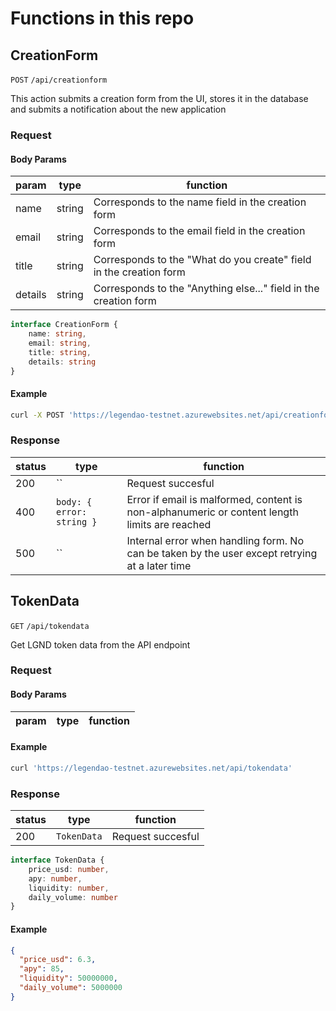 # Functions in this repo

## CreationForm

`POST` `/api/creationform`

This action submits a creation form from the UI, stores it in the database and submits a notification about the new application

### Request

#### Body Params

| param   | type   | function                                                           |
|---------|--------|--------------------------------------------------------------------|
| name    | string | Corresponds to the name field in the creation form                 |
| email   | string | Corresponds to the email field in the creation form                |
| title   | string | Corresponds to the "What do you create" field in the creation form |
| details | string | Corresponds to the "Anything else..." field in the creation form   |

```typescript
interface CreationForm {
    name: string,
    email: string,
    title: string,
    details: string
}


```

#### Example

```bash
curl -X POST 'https://legendao-testnet.azurewebsites.net/api/creationform'   -H 'content-type: application/json'  -d '{"name": "asdf", "email": "asdf", "title": "asdf", "details": "asfd"}'
```

### Response

| status | type                      | function                                                                                       |
|--------|---------------------------|------------------------------------------------------------------------------------------------|
| 200    | ``                        | Request succesful                                                                              |
| 400    | `body: { error: string }` | Error if email is malformed, content is non-alphanumeric or content length limits are reached  |
| 500    | ``                        | Internal error when handling form. No can be taken by the user except retrying at a later time |


## TokenData

`GET` `/api/tokendata`

Get LGND token data from the API endpoint

### Request

#### Body Params

| param   | type   | function                                                           |
|---------|--------|--------------------------------------------------------------------|

#### Example

```bash
curl 'https://legendao-testnet.azurewebsites.net/api/tokendata'
```

### Response

| status | type        | function                                                                                       |
|--------|-------------|------------------------------------------------------------------------------------------------|
| 200    | `TokenData` | Request succesful                                                                              |

```typescript
interface TokenData {
    price_usd: number,
    apy: number,
    liquidity: number,
    daily_volume: number
}
```

#### Example

```json
{
  "price_usd": 6.3,
  "apy": 85,
  "liquidity": 50000000,
  "daily_volume": 5000000
}
```
